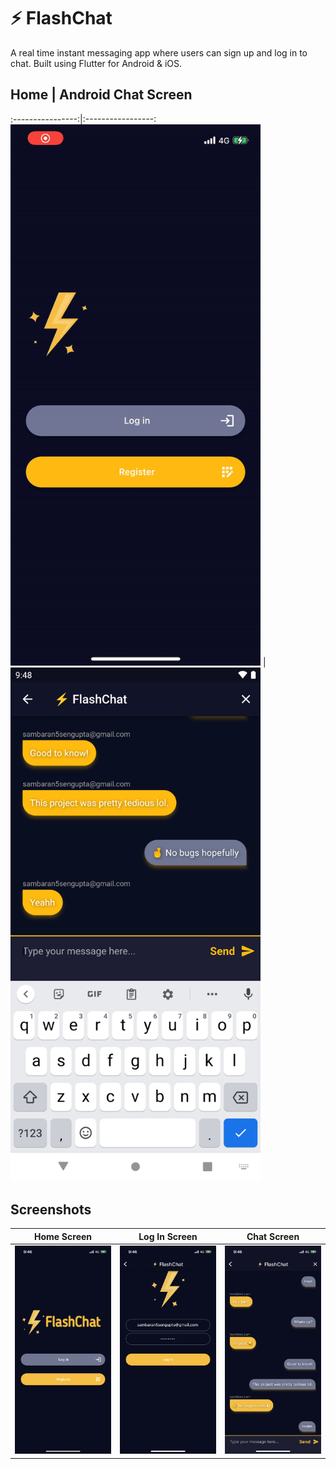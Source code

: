 # ⚡️ FlashChat

A real time instant messaging app where users can sign up and log in to chat. Built using Flutter for Android & iOS.

 
## Home            |  Android  Chat Screen
:----------------:|:-----------------:
<img src="https://github.com/sambarannnn/flash_chat/blob/master/images/iOS%20Home%20Gif.GIF" width="400">  |  <img width=400/ src = "https://github.com/sambarannnn/flash_chat/blob/master/images/Android%20Chat%20Screen.png">
                                                                                                         
## Screenshots

Home Screen            |  Log In Screen  |  Chat Screen
:-------------------------:|:-------------------------:|:-------------------------:
<img width=300/ src = "https://github.com/sambarannnn/flash_chat/blob/master/images/iOS%20Home.PNG">  |  <img width=300/ src = "https://github.com/sambarannnn/flash_chat/blob/master/images/iOS%20Login.PNG">  |  <img width=300/ src = "https://github.com/sambarannnn/flash_chat/blob/master/images/iOS%20Chat%20Screen.PNG">
